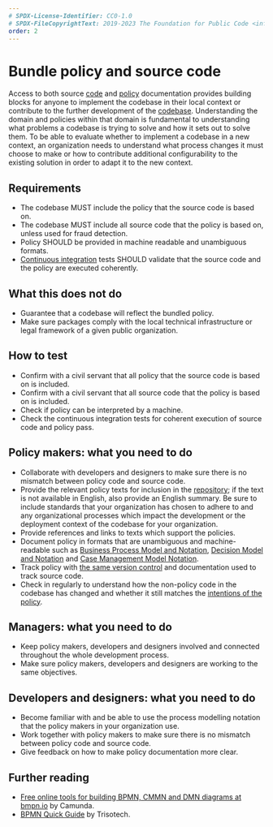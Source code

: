 ```yaml
---
# SPDX-License-Identifier: CC0-1.0
# SPDX-FileCopyrightText: 2019-2023 The Foundation for Public Code <info@publiccode.net>, https://standard.publiccode.net/AUTHORS
order: 2
---
```

# Bundle policy and source code

Access to both source [code](../glossary.md#code) and [policy](../glossary.md#policy) documentation provides building blocks for anyone to implement the codebase in their local context or contribute to the further development of the [codebase](../glossary.md#codebase).
Understanding the domain and policies within that domain is fundamental to understanding what problems a codebase is trying to solve and how it sets out to solve them.
To be able to evaluate whether to implement a codebase in a new context, an organization needs to understand what process changes it must choose to make or how to contribute additional configurability to the existing solution in order to adapt it to the new context.

## Requirements

* The codebase MUST include the policy that the source code is based on.
* The codebase MUST include all source code that the policy is based on, unless used for fraud detection.
* Policy SHOULD be provided in machine readable and unambiguous formats.
* [Continuous integration](../glossary.md#continuous-integration) tests SHOULD validate that the source code and the policy are executed coherently.

## What this does not do

* Guarantee that a codebase will reflect the bundled policy.
* Make sure packages comply with the local technical infrastructure or legal framework of a given public organization.

## How to test

* Confirm with a civil servant that all policy that the source code is based on is included.
* Confirm with a civil servant that all source code that the policy is based on is included.
* Check if policy can be interpreted by a machine.
* Check the continuous integration tests for coherent execution of source code and policy pass.

## Policy makers: what you need to do

* Collaborate with developers and designers to make sure there is no mismatch between policy code and source code.
* Provide the relevant policy texts for inclusion in the [repository](../glossary.md#repository); if the text is not available in English, also provide an English summary. Be sure to include standards that your organization has chosen to adhere to and any organizational processes which impact the development or the deployment context of the codebase for your organization.
* Provide references and links to texts which support the policies.
* Document policy in formats that are unambiguous and machine-readable such as [Business Process Model and Notation](https://en.wikipedia.org/wiki/Business_Process_Model_and_Notation), [Decision Model and Notation](https://en.wikipedia.org/wiki/Decision_Model_and_Notation) and [Case Management Model Notation](https://en.wikipedia.org/wiki/CMMN).
* Track policy with [the same version control](version-control-and-history.md) and documentation used to track source code.
* Check in regularly to understand how the non-policy code in the codebase has changed and whether it still matches the [intentions of the policy](document-objectives.md).

## Managers: what you need to do

* Keep policy makers, developers and designers involved and connected throughout the whole development process.
* Make sure policy makers, developers and designers are working to the same objectives.

## Developers and designers: what you need to do

* Become familiar with and be able to use the process modelling notation that the policy makers in your organization use.
* Work together with policy makers to make sure there is no mismatch between policy code and source code.
* Give feedback on how to make policy documentation more clear.

## Further reading

* [Free online tools for building BPMN, CMMN and DMN diagrams at bmpn.io](https://bpmn.io/) by Camunda.
* [BPMN Quick Guide](https://www.bpmnquickguide.com/view-bpmn-quick-guide/) by Trisotech.
